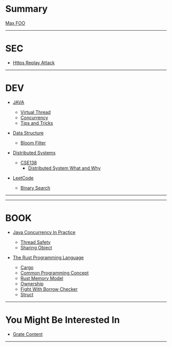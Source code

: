 # Summary

[Max FOO](dev/java/virtual-thread.md)

---

# SEC
- [Https Replay Attack](sec/https-replay-attack.md)

---

# DEV

- [JAVA](dev/java/virtual-thread.md)
    - [Virtual Thread](dev/java/virtual-thread.md)
    - [Concurrency](dev/java/java-concurrency.md)
    - [Tips and Tricks](dev/java/tips_and_tricks.md)

- [Data Structure](dev/data-structure/bloom-filter.md)
    - [Bloom Filter](dev/data-structure/bloom-filter.md)

- [Distributed Systems](dev/distributed-systems/distributed-system.md)
    - [CSE138](dev/distributed-systems/cse138/distributed-system-what-and-why.md)
        - [Distributed System What and Why](dev/distributed-systems/cse138/distributed-system-what-and-why.md)

- [LeetCode](dev/leetcode/binary-search.md)
    - [Binary Search](dev/leetcode/binary-search.md)

---

[//]: # (# OPS)

[//]: # ()

[//]: # (- [Linux]&#40;ops/linux/linux.md&#41;)

---

# BOOK

[//]: # (- [Programming Concurrency on the JVM]&#40;empty.md&#41;)

[//]: # (    - [Overview]&#40;book/programming-concurrency-on-the-jvm/overview.md&#41;)

[//]: # (    - [Strategies For Concurrency]&#40;book/programming-concurrency-on-the-jvm/strategies-for-concurrency.md&#41;)

- [Java Concurrency In Practice](book/java-concurrency-in-practice/java-concurrency-in-practice.md)
    - [Thread Safety](book/java-concurrency-in-practice/thread_safety.md)
    - [Sharing Object](book/java-concurrency-in-practice/sharing_object.md)

- [The Rust Programming Language](book/the-rust-programming-language/cargo.md)
    - [Cargo](book/the-rust-programming-language/cargo.md)
    - [Common Programming Concept](book/the-rust-programming-language/common-programming-concept.md)
    - [Rust Memory Model](book/the-rust-programming-language/rust-memory-model.md)
    - [Ownership](book/the-rust-programming-language/ownership/ownership.md)
    - [Fight With Borrow Checker](book/the-rust-programming-language/fight-with-borrow-checker.md)
    - [Struct](book/the-rust-programming-language/struct.md)

---

# You Might Be Interested In

- [Grate Content](great-content.md)

---

